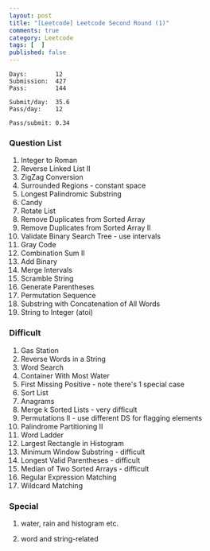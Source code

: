```yaml
---
layout: post
title: "[Leetcode] Leetcode Second Round (1)"
comments: true
category: Leetcode
tags: [  ]
published: false
---
```


    Days:        12
    Submission:  427
    Pass:        144
    
    Submit/day:  35.6
    Pass/day:    12
    
    Pass/submit: 0.34

### Question List

1. Integer to Roman
1. Reverse Linked List II
1. ZigZag Conversion
1. Surrounded Regions - constant space
1. Longest Palindromic Substring
1. Candy
1. Rotate List
1. Remove Duplicates from Sorted Array
1. Remove Duplicates from Sorted Array II
1. Validate Binary Search Tree - use intervals
1. Gray Code 
1. Combination Sum II
1. Add Binary
1. Merge Intervals
1. Scramble String
1. Generate Parentheses 
1. Permutation Sequence 
1. Substring with Concatenation of All Words 
1. String to Integer (atoi)

### Difficult

1. Gas Station
1. Reverse Words in a String
1. Word Search
1. Container With Most Water
1. First Missing Positive - note there's 1 special case
1. Sort List
1. Anagrams
1. Merge k Sorted Lists - very difficult
1. Permutations II - use different DS for flagging elements
1. Palindrome Partitioning II
1. Word Ladder
1. Largest Rectangle in Histogram
1. Minimum Window Substring - difficult
1. Longest Valid Parentheses - difficult
1. Median of Two Sorted Arrays - difficult
1. Regular Expression Matching
1. Wildcard Matching

### Special

1. water, rain and histogram etc.

1. word and string-related
